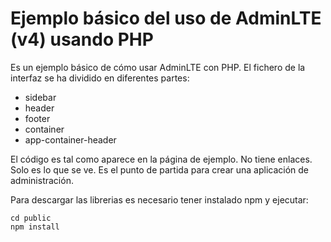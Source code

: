 # Ejemplo básico del uso de AdminLTE (v4) usando PHP

Es un ejemplo básico de cómo usar AdminLTE con PHP. El fichero de la interfaz se ha dividido en diferentes partes:
- sidebar
- header
- footer
- container
- app-container-header

El código es tal como aparece en la página de ejemplo. No tiene enlaces. Solo es lo que se ve.
Es el punto de partida para crear una aplicación de administración.

Para descargar las librerias es necesario tener instalado npm y ejecutar:

```shell
cd public
npm install
```

